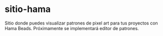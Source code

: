 # sitio-hama
Sitio donde puedes visualizar patrones de pixel art para tus proyectos con Hama Beads. Próximamente se implementará editor de patrones.
